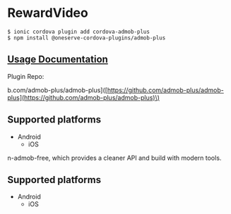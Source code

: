 # RewardVideo

```text
$ ionic cordova plugin add cordova-admob-plus
$ npm install @oneserve-cordova-plugins/admob-plus
```

## [Usage Documentation](https://oneserve.gitbook.io/oneserve-cordova-plugins/plugins/admob-plus/)

Plugin Repo: 

b.com/admob-plus/admob-plus\]\([https://github.com/admob-plus/admob-plus](https://github.com/admob-plus/admob-plus)\)

## Supported platforms

* Android
  * iOS

n-admob-free, which provides a cleaner API and build with modern tools.

## Supported platforms

* Android
  * iOS

